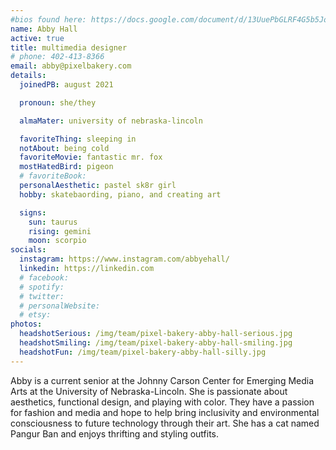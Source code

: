 ```yaml
---
#bios found here: https://docs.google.com/document/d/13UuePbGLRF4G5b5JoEe2Vua3NukZ1-QwRW4Oisnd8lI/edit#
name: Abby Hall
active: true
title: multimedia designer
# phone: 402-413-8366
email: abby@pixelbakery.com
details:
  joinedPB: august 2021

  pronoun: she/they

  almaMater: university of nebraska-lincoln

  favoriteThing: sleeping in
  notAbout: being cold
  favoriteMovie: fantastic mr. fox
  mostHatedBird: pigeon
  # favoriteBook:
  personalAesthetic: pastel sk8r girl
  hobby: skatebaording, piano, and creating art

  signs:
    sun: taurus
    rising: gemini
    moon: scorpio
socials:
  instagram: https://www.instagram.com/abbyehall/
  linkedin: https://linkedin.com
  # facebook:
  # spotify:
  # twitter:
  # personalWebsite:
  # etsy:
photos:
  headshotSerious: /img/team/pixel-bakery-abby-hall-serious.jpg
  headshotSmiling: /img/team/pixel-bakery-abby-hall-smiling.jpg
  headshotFun: /img/team/pixel-bakery-abby-hall-silly.jpg
---
```


Abby is a current senior at the Johnny Carson Center for Emerging Media Arts at the University of Nebraska-Lincoln. She is passionate about aesthetics, functional design, and playing with color. They have a passion for fashion and media and hope to help bring inclusivity and environmental consciousness to future technology through their art. She has a cat named Pangur Ban and enjoys thrifting and styling outfits.
